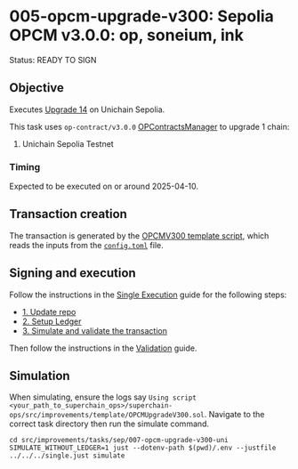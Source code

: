 # 005-opcm-upgrade-v300: Sepolia OPCM v3.0.0: op, soneium, ink

Status: READY TO SIGN

## Objective

Executes [Upgrade 14](https://gov.optimism.io/t/upgrade-proposal-14-isthmus-l1-contracts-mt-cannon/9796) on Unichain Sepolia.

This task uses `op-contract/v3.0.0` [OPContractsManager](https://github.com/ethereum-optimism/optimism/blob/op-contracts/v3.0.0-rc.2/packages/contracts-bedrock/src/L1/OPContractsManager.sol) to upgrade 1 chain:
1. Unichain Sepolia Testnet

### Timing

Expected to be executed on or around 2025-04-10.

## Transaction creation

The transaction is generated by the [OPCMV300 template script](../../../template/OPCMUpgradeV300.sol),
which reads the inputs from the [`config.toml`](./config.toml) file.

## Signing and execution

Follow the instructions in the [Single Execution](../../../SINGLE.md) guide for the following steps:

- [1. Update repo](../../../SINGLE.md#1-update-repo)
- [2. Setup Ledger](../../../SINGLE.md#2-setup-ledger)
- [3. Simulate and validate the transaction](../../../SINGLE.md#3-simulate-and-validate-the-transaction)

Then follow the instructions in the [Validation](./VALIDATION.md) guide.

## Simulation

When simulating, ensure the logs say `Using script <your_path_to_superchain_ops>/superchain-ops/src/improvements/template/OPCMUpgradeV300.sol`.
Navigate to the correct task directory then run the simulate command.

```
cd src/improvements/tasks/sep/007-opcm-upgrade-v300-uni
SIMULATE_WITHOUT_LEDGER=1 just --dotenv-path $(pwd)/.env --justfile ../../../single.just simulate
```
